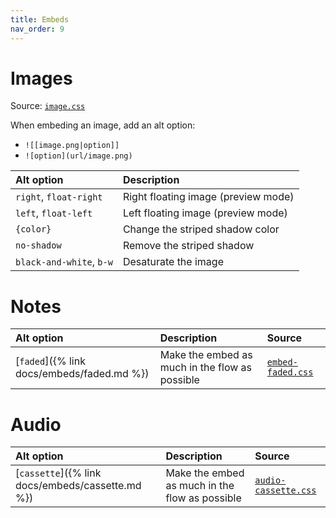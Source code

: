 ```yaml
---
title: Embeds
nav_order: 9
---
```


# Images

Source: [`image.css`](https://github.com/ElsaTam/obsidian-fancy-a-story/blob/main/snippets/editor/image.css)

When embeding an image, add an alt option:
- `![[image.png|option]]`
- `![option](url/image.png)`


| Alt option               | Description                         |
|:-------------------------|:------------------------------------|
| `right`, `float-right`   | Right floating image (preview mode) |
| `left`, `float-left`     | Left floating image (preview mode)  |
| `{color}`                | Change the striped shadow color     |
| `no-shadow`              | Remove the striped shadow           |
| `black-and-white`, `b-w` | Desaturate the image                |


# Notes

| Alt option | Description | Source |
|:-----------|:------------|:-------|
| [`faded`]({% link docs/embeds/faded.md %}) | Make the embed as much in the flow as possible | [`embed-faded.css`](https://github.com/ElsaTam/obsidian-fancy-a-story/blob/main/snippets/editor/embeds/embed-faded.css) |


# Audio

| Alt option | Description | Source |
|:-----------|:------------|:-------|
| [`cassette`]({% link docs/embeds/cassette.md %}) | Make the embed as much in the flow as possible | [`audio-cassette.css`](https://github.com/ElsaTam/obsidian-fancy-a-story/blob/main/snippets/editor/embeds/audio-cassette.css) |

